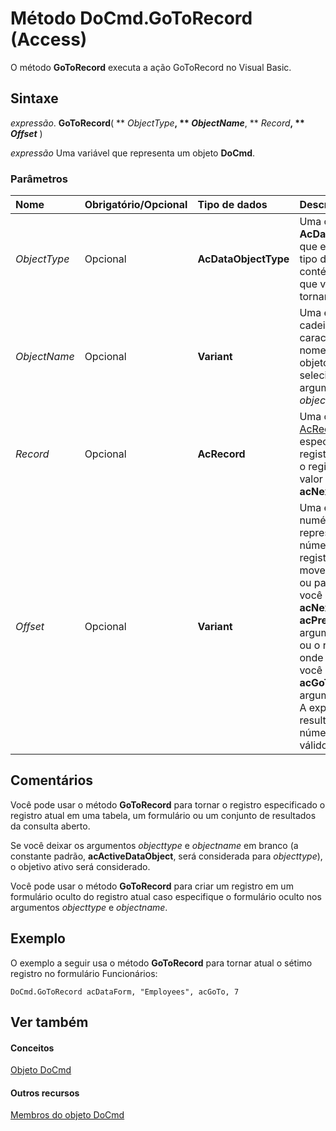
# Método DoCmd.GoToRecord (Access)

O método  **GoToRecord** executa a ação GoToRecord no Visual Basic.


## Sintaxe

 _expressão_. **GoToRecord**( ** _ObjectType_**, ** _ObjectName_**, ** _Record_**, ** _Offset_** )

 _expressão_ Uma variável que representa um objeto **DoCmd**.


### Parâmetros



|**Nome**|**Obrigatório/Opcional**|**Tipo de dados**|**Descrição**|
|:-----|:-----|:-----|:-----|
| _ObjectType_|Opcional|**AcDataObjectType**|Uma constante  **AcDataObjectType** que especifica o tipo de objeto que contém o registro que você deseja tornar atual.|
| _ObjectName_|Opcional|**Variant**|Uma expressão de cadeia de caracteres que é o nome válido de um objeto do tipo selecionado pelo argumento  _objecttype_.|
| _Record_|Opcional|**AcRecord**|Uma constante [AcRecord](39ece328-d461-9f4d-a3af-205ed3228929.md) que especifica o registro para tornar o registro atual. O valor padrão é **acNext**.|
| _Offset_|Opcional|**Variant**|Uma expressão numérica que representa o número de registros para mover para frente ou para trás se você especificar  **acNext** ou **acPrevious** para o argumento _record_ ou o registro para onde mover se você especificar **acGoTo** para o argumento _record_. A expressão deve resultar em um número de registro válido.|

## Comentários

Você pode usar o método  **GoToRecord** para tornar o registro especificado o registro atual em uma tabela, um formulário ou um conjunto de resultados da consulta aberto.

Se você deixar os argumentos  _objecttype_ e _objectname_ em branco (a constante padrão, **acActiveDataObject**, será considerada para _objecttype_), o objetivo ativo será considerado.

Você pode usar o método  **GoToRecord** para criar um registro em um formulário oculto do registro atual caso especifique o formulário oculto nos argumentos _objecttype_ e _objectname_.


## Exemplo

O exemplo a seguir usa o método  **GoToRecord** para tornar atual o sétimo registro no formulário Funcionários:


```
DoCmd.GoToRecord acDataForm, "Employees", acGoTo, 7
```


## Ver também


#### Conceitos


[Objeto DoCmd](3ce44cca-9979-0a1e-9787-079a52ce528f.md)
#### Outros recursos


[Membros do objeto DoCmd](3e7ade9e-86e4-0751-188b-5d31c9101651.md)